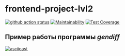 # frontend-project-lvl2

[![github action status](https://github.com/kmdrozdov/frontend-project-lvl2/workflows/CI/badge.svg)](https://github.com/kmdrozdov/frontend-project-lvl2/actions)
[![Maintainability](https://api.codeclimate.com/v1/badges/8254f1b2b62040b80efd/maintainability)](https://codeclimate.com/github/kmdrozdov/frontend-project-lvl2/maintainability)
[![Test Coverage](https://api.codeclimate.com/v1/badges/8254f1b2b62040b80efd/test_coverage)](https://codeclimate.com/github/kmdrozdov/frontend-project-lvl2/test_coverage)

## Пример работы программы *gendiff*

[![asciicast](https://asciinema.org/a/j6s5kpEtPWdrHaHi9sqSUkQA7.svg)](https://asciinema.org/a/j6s5kpEtPWdrHaHi9sqSUkQA7) 
